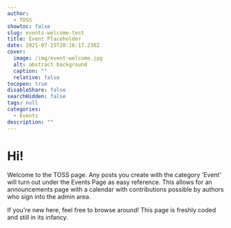 ```yaml
---
author:
  - TOSS
showtoc: false
slug: events-welcome-test
title: Event Placeholder
date: 2021-07-25T20:16:17.238Z
cover:
  image: /img/event-welcome.jpg
  alt: abstract background
  caption: ""
  relative: false
tocopen: true
disableShare: false
searchHidden: false
tags: null
categories:
  - Events
description: ""
---
```




# Hi!
Welcome to the TOSS page. Any posts you create with the category 'Event' will turn out under the Events Page as easy reference. This allows for an announcements page with a calendar with contributions possible by authors who sign into the admin area.

If you're new here, feel free to browse around! This page is freshly coded and still in its infancy.



